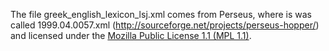 The file greek\_english\_lexicon_lsj.xml comes from Perseus, where is was called 1999.04.0057.xml (<http://sourceforge.net/projects/perseus-hopper/>) and licensed under the [Mozilla Public License 1.1 (MPL 1.1)](http://www.mozilla.org/MPL/1.1/).
